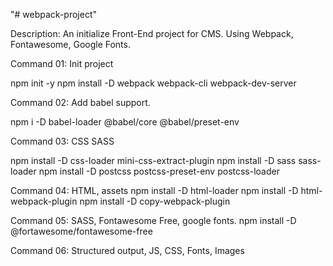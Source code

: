 "# webpack-project"

Description: An initialize Front-End project for CMS. Using Webpack, Fontawesome, Google Fonts.

Command 01: Init project

npm init -y
npm install -D webpack webpack-cli webpack-dev-server

Command 02: Add babel support.

npm i -D babel-loader @babel/core @babel/preset-env

Command 03: CSS SASS

npm install -D css-loader mini-css-extract-plugin
npm install -D sass sass-loader
npm install -D postcss postcss-preset-env postcss-loader

Command 04: HTML, assets
npm install -D html-loader
npm install -D html-webpack-plugin
npm install -D copy-webpack-plugin

Command 05: SASS, Fontawesome Free, google fonts.
npm install -D @fortawesome/fontawesome-free

Command 06: Structured output, JS, CSS, Fonts, Images
